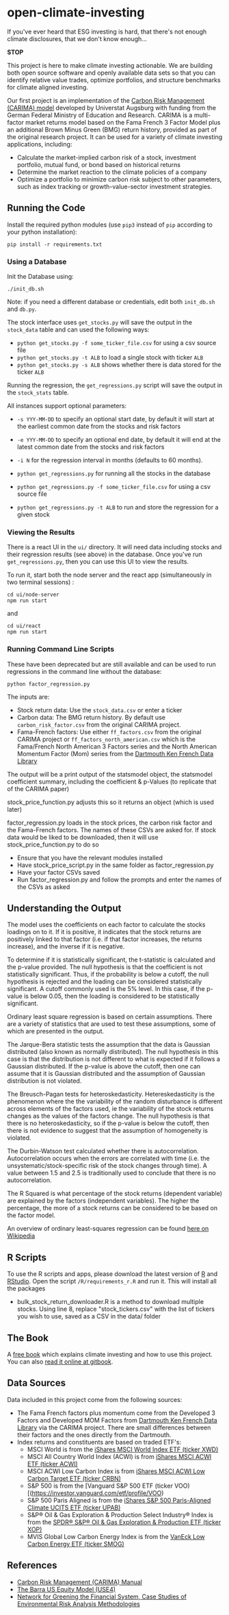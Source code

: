 # open-climate-investing

If you've ever heard that ESG investing is hard, that there's not enough climate disclosures, that we don't know enough...

__STOP__

This project is here to make climate investing actionable.  We are building both open source software and openly available data sets so that you can identify relative value trades, optimize portfolios, and structure benchmarks for climate aligned investing.

Our first project is an implementation of the [Carbon Risk Management (CARIMA) model](https://www.uni-augsburg.de/de/fakultaet/wiwi/prof/bwl/wilkens/sustainable-finance/downloads/) developed by Universtat Augsburg with funding from the German
Federal Ministry of Education and Research.  CARIMA is a multi-factor market returns model based on the Fama French 3 Factor Model plus an additional Brown Minus Green (BMG) return history, provided as part of the original
research project.  It can be used for a variety of climate investing applications, including:
- Calculate the market-implied carbon risk of a stock, investment portfolio, mutual fund, or bond based on historical returns
- Determine the market reaction to the climate policies of a company
- Optimize a portfolio to minimize carbon risk subject to other parameters, such as index tracking or growth-value-sector investment strategies.

## Running the Code
Install the required python modules (use `pip3` instead of `pip` according to your python installation):
```
pip install -r requirements.txt
```

### Using a Database

Init the Database using:
```
./init_db.sh
```

Note: if you need a different database or credentials, edit both `init_db.sh` and `db.py`.

The stock interface uses `get_stocks.py` will save the output in the `stock_data` table and can used the following ways:

- `python get_stocks.py -f some_ticker_file.csv` for using a csv source file
- `python get_stocks.py -t ALB` to load a single stock with ticker `ALB`
- `python get_stocks.py -s ALB` shows whether there is data stored for the ticker `ALB`

Running the regression, the `get_regressions.py` script will save the output in the `stock_stats` table.

All instances support optional parameters:
- `-s YYY-MM-DD` to specify an optional start date, by default it will start at the earliest common date from the stocks and risk factors
- `-e YYY-MM-DD` to specify an optional end date, by default it will end at the latest common date from the stocks and risk factors
- `-i N` for the regression interval in months (defaults to 60 months).

- `python get_regressions.py` for running all the stocks in the database
- `python get_regressions.py -f some_ticker_file.csv` for using a csv source file
- `python get_regressions.py -t ALB` to run and store the regression for a given stock


### Viewing the Results

There is a react UI in the `ui/` directory.  It will need data including stocks and their regression results (see above) in the database.  Once you've
run `get_regressions.py`, then you can use this UI to view the results.

To run it, start both the node server and the react app (simultaneously in two terminal sessions) :
```
cd ui/node-server
npm run start
```
and
```
cd ui/react
npm run start
```

### Running Command Line Scripts

These have been deprecated but are still available and can be used to  run regressions in the command line without the database:
```
python factor_regression.py
```
The inputs are:
- Stock return data: Use the `stock_data.csv` or enter a ticker
- Carbon data: The BMG return history.  By default use `carbon_risk_factor.csv` from the original CARIMA project.
- Fama-French factors: Use either `ff_factors.csv` from the original CARIMA project or `ff_factors_north_american.csv` which is the Fama/French North American 3 Factors series and the North American Momentum Factor (Mom) series from the [Dartmouth Ken French Data Library](http://mba.tuck.dartmouth.edu/pages/faculty/ken.french/data_library.html)

The output will be a print output of the statsmodel object, the statsmodel coefficient summary, including the coefficient & p-Values (to replicate that of the CARIMA paper)

stock_price_function.py adjusts this so it returns an object (which is used later)

factor_regression.py loads in the stock prices, the carbon risk factor and the Fama-French factors. The names of these CSVs are asked for. If stock data would be liked to be downloaded, then it will use stock_price_function.py to do so

- Ensure that you have the relevant modules installed
- Have stock_price_script.py in the same folder as factor_regression.py
- Have your factor CSVs saved
- Run factor_regression.py and follow the prompts and enter the names of the CSVs as asked

## Understanding the Output

The model uses the coefficients on each factor to calculate the stocks loadings on to it. If it is positive, it indicates that the stock returns are positively linked to that factor (i.e. if that factor increases, the returns increase), and the inverse if it is negative.

To determine if it is statistically significant, the t-statistic is calculated and the p-value provided. The null hypothesis is that the coefficient is not statistically significant. Thus, if the probability is below a cutoff, the null hypothesis is rejected and the loading can be considered statistically significant. A cutoff commonly used is the 5% level. In this case, if the p-value is below 0.05, then the loading is considered to be statistically significant.

Ordinary least square regression is based on certain assumptions. There are a variety of statistics that are used to test these assumptions, some of which are presented in the output.

The Jarque-Bera statistic tests the assumption that the data is Gaussian distributed (also known as normally distributed). The null hypothesis in this case is that the distribution is not different to what is expected if it follows a Gaussian distributed. If the p-value is above the cutoff, then one can assume that it is Gaussian distributed and the assumption of Gaussian distribution is not violated.

The Breusch-Pagan tests for heteroskedasticity. Hetereskedasticity is the phenomenon where the the variability of the random disturbance is different across elements of the factors used, ie the variability of the stock returns changes as the values of the factors change.  The null hypothesis is that there is no heteroskedasticity, so if the p-value is below the cutoff, then there is not evidence to suggest that the assumption of homogeneity is violated.

The Durbin-Watson test calculated whether there is autocorrelation. Autocorrelation occurs when the errors are correlated with time (i.e. the unsystematic/stock-specific risk of the stock changes through time). A value between 1.5 and 2.5 is traditionally used to conclude that there is no autocorrelation.

The R Squared is what percentage of the stock returns (dependent variable) are explained by the factors (independent variables). The higher the percentage, the more of a stock returns can be considered to be based on the factor model.

An overview of ordinary least-squares regression can be found [here on Wikipedia](https://en.wikipedia.org/wiki/Ordinary_least_squares)

## R Scripts

To use the R scripts and apps, please download the latest version of [R](https://cran.r-project.org/) and [RStudio](https://www.rstudio.com/products/rstudio/download/).
Open the script `/R/requirements_r.R` and run it.
This will install all the packages

- bulk_stock_return_downloader.R is a method to download multiple stocks. Using line 8, replace "stock_tickers.csv" with the list of tickers you wish to use, saved as a CSV in the data/ folder

## The Book

A [free book](book/README.md) which explains climate investing and how to use this project.  You can also [read it online at gitbook](https://app.gitbook.com/@opentaps/s/open-climate-investing/v/main/book).

## Data Sources

Data included in this project come from the following sources:

* The Fama French factors plus momentum come from the Developed 3 Factors and Developed MOM Factors from [Dartmouth Ken French Data Library](http://mba.tuck.dartmouth.edu/pages/faculty/ken.french/data_library.html) via the CARIMA project.  There are small differences between their factors and the ones directly from the Dartmouth.
* Index returns and constituents are based on traded ETF's:
    * MSCI World is from the [iShares MSCI World Index ETF (ticker XWD)](https://www.blackrock.com/ca/investors/en/products/239697/ishares-msci-world-index-etf)
    * MSCI All Country World Index (ACWI) is from [iShares MSCI ACWI ETF (ticker ACWI)](https://www.ishares.com/us/products/239600/ishares-msci-acwi-etf#/)
    * MSCI ACWI Low Carbon Index is from [iShares MSCI ACWI Low Carbon Target ETF (ticker CRBN)](https://www.ishares.com/us/products/271054/ishares-msci-acwi-low-carbon-target-etf)
    * S&P 500 is from the [Vanguard S&P 500 ETF (ticker VOO)[(https://investor.vanguard.com/etf/profile/VOO)
    * S&P 500 Paris Aligned is from the [iShares S&P 500 Paris-Aligned Climate UCITS ETF (ticker UPAB)](https://www.ishares.com/uk/individual/en/products/318387/ishares-s-p-500-paris-aligned-climate-ucits-etf)
    * S&P® Oil & Gas Exploration & Production Select Industry® Index is from the [SPDR® S&P® Oil & Gas Exploration & Production ETF (ticker XOP)](https://www.ssga.com/us/en/intermediary/etfs/funds/spdr-sp-oil-gas-exploration-production-etf-xop)
    * MVIS Global Low Carbon Energy Index is from the [VanEck Low Carbon Energy ETF (ticker SMOG)](https://www.vaneck.com/us/en/investments/low-carbon-energy-etf-smog/)
    

## References
- [Carbon Risk Management (CARIMA) Manual](https://assets.uni-augsburg.de/media/filer_public/ad/69/ad6906c0-cad0-493d-ba3d-1ec7fee5fb72/carima_manual_english.pdf)
- [The Barra US Equity Model (USE4)](http://cslt.riit.tsinghua.edu.cn/mediawiki/images/4/47/MSCI-USE4-201109.pdf)
- [Network for Greening the Financial System, Case Studies of Environmental Risk Analysis Methodologies](https://www.ngfs.net/sites/default/files/medias/documents/case_studies_of_environmental_risk_analysis_methodologies.pdf)
